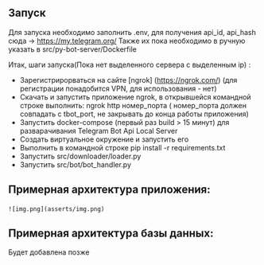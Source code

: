 ## Запуск

Для запуска необходимо заполнить .env, для получения api_id, api_hash сюда -> https://my.telegram.org/
Также их пока необходимо в ручную указать в src/py-bot-server/Dockerfile

Итак, шаги запуска(Пока нет выделенного сервера с выделенным ip) :

* Зарегистрирорваться на сайте [ngrok] (https://ngrok.com/) (для регистрации понадобится VPN, для использования - нет)
* Скачать и запустить приложение ngrok, в открывшейся командной строке выполнить: ngrok http номер_порта ( номер_порта должен
  совпадать с tbot_port, не закрывать до конца работы приложения)
* Запустить docker-compose (первый раз build > 15 минут) для разварачивания Telegram Bot Api Local Server
* Создать виртуальное окружение и запустить его
* Выполнить в командной строке pip install -r requirements.txt
* Запустить src/downloader/loader.py
* Запустить src/bot/bot_handler.py

## Примерная архитектура приложения:

    ![img.png](asserts/img.png)

## Примерная архитектура базы данных:
Будет добавлена позже